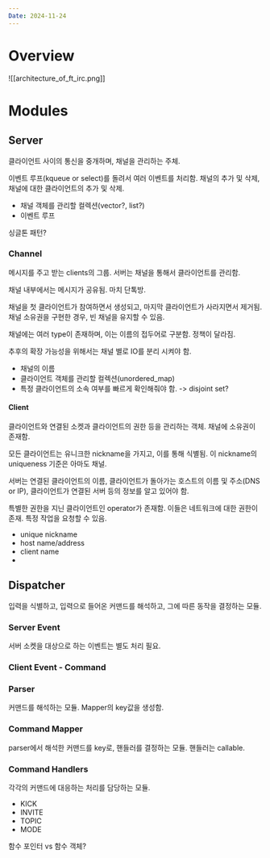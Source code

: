 ```yaml
---
Date: 2024-11-24
---
```

# Overview
![[architecture_of_ft_irc.png]]
# Modules

## Server
클라이언트 사이의 통신을 중개하며, 채널을 관리하는 주체.

이벤트 루프(kqueue or select)를 돌려서 여러 이벤트를 처리함.
채널의 추가 및 삭제, 채널에 대한 클라이언트의 추가 및 삭제. 

- 채널 객체를 관리할 컬렉션(vector?, list?)
- 이벤트 루프

싱글톤 패턴?
### Channel
메시지를 주고 받는 clients의 그룹. 서버는 채널을 통해서 클라이언트를 관리함.

채널 내부에서는 메시지가 공유됨. 마치 단톡방.

채널을 첫 클라이언트가 참여하면서 생성되고, 마지막 클라이언트가 사라지면서 제거됨. 채널 소유권을 구현한 경우, 빈 채널을 유지할 수 있음.

채널에는 여러 type이 존재하며, 이는 이름의 접두어로 구분함. 정책이 달라짐.

추후의 확장 가능성을 위해서는 채널 별로 IO를 분리 시켜야 함. 

- 채널의 이름
- 클라이언트 객체를 관리할 컬렉션(unordered_map)
- 특정 클라이언트의 소속 여부를 빠르게 확인해줘야 함.
	-> disjoint set?
#### Client
클라이언트와 연결된 소켓과 클라이언트의 권한 등을 관리하는 객체. 채널에 소유권이 존재함.

모든 클라이언트는 유니크한 nickname을 가지고, 이를 통해 식별됨. 이 nickname의 uniqueness 기준은 아마도 채널. 

서버는 연결된 클라이언트의 이름, 클라이언트가 돌아가는 호스트의 이름 및 주소(DNS or IP), 클라이언트가 연결된 서버 등의 정보를 알고 있어야 함. 

특별한 권한을 지닌 클라이언트인 operator가 존재함. 이들은 네트워크에 대한 권한이 존재. 특정 작업을 요청할 수 있음.

- unique nickname
- host name/address
- client name
- 
## Dispatcher
입력을 식별하고, 입력으로 들어온 커맨드를 해석하고, 그에 따른 동작을 결정하는 모듈. 
### Server Event
서버 소켓을 대상으로 하는 이벤트는 별도 처리 필요.
### Client Event - Command

### Parser
커맨드를 해석하는 모듈. Mapper의 key값을 생성함.
### Command Mapper
parser에서 해석한 커맨드를 key로, 핸들러를 결정하는 모듈. 핸들러는 callable.
### Command Handlers
각각의 커맨드에 대응하는 처리를 담당하는 모듈. 
- KICK
- INVITE
- TOPIC
- MODE

함수 포인터 vs 함수 객체?